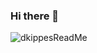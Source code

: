 ### Hi there 👋

![dkippesReadMe](https://user-images.githubusercontent.com/61224068/107314037-972c2200-6a72-11eb-8497-53c8102189c6.jpg)

<!--
**dkippes/dkippes** is a ✨ _special_ ✨ repository because its `README.md` (this file) appears on your GitHub profile.

Here are some ideas to get you started:

- 🔭 I’m currently working on ...
- 🌱 I’m currently learning ...
- 👯 I’m looking to collaborate on ...
- 🤔 I’m looking for help with ...
- 💬 Ask me about ...
- 📫 How to reach me: ...
- 😄 Pronouns: ...
- ⚡ Fun fact: ...
-->
